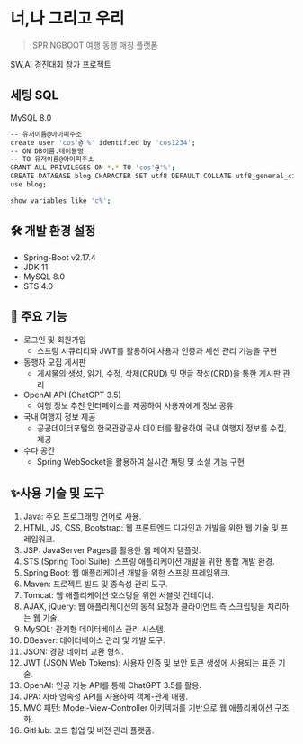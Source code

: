 # 너,나 그리고 우리
> SPRINGBOOT 여행 동행 매칭 플랫폼


SW,AI 경진대회 참가 프로젝트

## 세팅 SQL

MySQL 8.0

```sh
-- 유저이름@아이피주소
create user 'cos'@'%' identified by 'cos1234';
-- ON DB이름.테이블명
-- TO 유저이름@아이피주소
GRANT ALL PRIVILEGES ON *.* TO 'cos'@'%';
CREATE DATABASE blog CHARACTER SET utf8 DEFAULT COLLATE utf8_general_ci;
use blog;

show variables like 'c%';
```


## 🛠 개발 환경 설정

- Spring-Boot v2.17.4
- JDK 11
- MySQL 8.0
- STS 4.0

## 🎈 주요 기능

* 로그인 및 회원가입
  * 스프링 시큐리티와 JWT를 활용하여 사용자 인증과 세션 관리 기능을 구현
* 동행자 모집 게시판
  * 게시물의 생성, 읽기, 수정, 삭제(CRUD) 및 댓글 작성(CRD)을 통한 게시판 관리
* OpenAI API (ChatGPT 3.5)
  * 여행 정보 추천 인터페이스를 제공하여 사용자에게 정보 공유
* 국내 여행지 정보 제공
  * 공공데이터포털의 한국관광공사 데이터를 활용하여 국내 여행지 정보를 수집, 제공
* 수다 공간
  * Spring WebSocket을 활용하여 실시간 채팅 및 소셜 기능 구현

## ✨사용 기술 및 도구

1. Java: 주요 프로그래밍 언어로 사용.
2. HTML, JS, CSS, Bootstrap: 웹 프론트엔드 디자인과 개발을 위한 웹 기술 및 프레임워크.
3. JSP: JavaServer Pages를 활용한 웹 페이지 템플릿.
4. STS (Spring Tool Suite): 스프링 애플리케이션 개발을 위한 통합 개발 환경.
5. Spring Boot: 웹 애플리케이션 개발을 위한 스프링 프레임워크.
6. Maven: 프로젝트 빌드 및 종속성 관리 도구.
7. Tomcat: 웹 애플리케이션 호스팅을 위한 서블릿 컨테이너.
8. AJAX, jQuery: 웹 애플리케이션의 동적 요청과 클라이언트 측 스크립팅을 처리하는 웹 기술.
9. MySQL: 관계형 데이터베이스 관리 시스템.
10. DBeaver: 데이터베이스 관리 및 개발 도구.
11. JSON: 경량 데이터 교환 형식.
12. JWT (JSON Web Tokens): 사용자 인증 및 보안 토큰 생성에 사용되는 표준 기술.
13. OpenAI: 인공 지능 API를 통해 ChatGPT 3.5를 활용.
14. JPA: 자바 영속성 API를 사용하여 객체-관계 매핑.
15. MVC 패턴: Model-View-Controller 아키텍처를 기반으로 웹 애플리케이션 구조화.
16. GitHub: 코드 협업 및 버전 관리 플랫폼.


<!-- Markdown link & img dfn's -->
[npm-image]: https://img.shields.io/npm/v/datadog-metrics.svg?style=flat-square
[npm-url]: https://npmjs.org/package/datadog-metrics
[npm-downloads]: https://img.shields.io/npm/dm/datadog-metrics.svg?style=flat-square
[travis-image]: https://img.shields.io/travis/dbader/node-datadog-metrics/master.svg?style=flat-square
[travis-url]: https://travis-ci.org/dbader/node-datadog-metrics
[wiki]: https://github.com/yourname/yourproject/wiki
